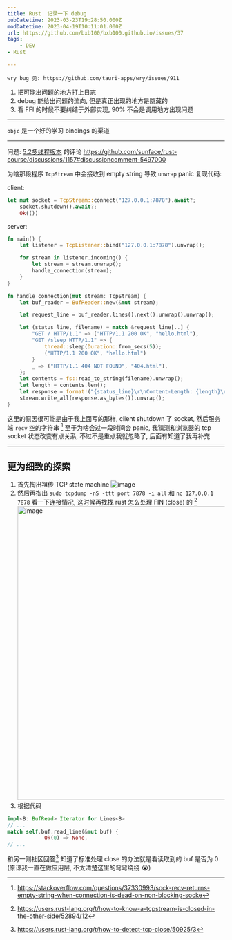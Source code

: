 ```yaml
---
title: Rust  记录一下 debug
pubDatetime: 2023-03-23T19:28:50.000Z
modDatetime: 2023-04-19T10:11:01.000Z
url: https://github.com/bxb100/bxb100.github.io/issues/37
tags:
    - DEV
- Rust

---
```


    wry bug 见: https://github.com/tauri-apps/wry/issues/911

1. 把可能出问题的地方打上日志
2. debug 能给出问题的流向, 但是真正出现的地方是隐藏的
3. 看 FFI 的时候不要纠结于外部实现, 90% 不会是调用地方出现问题

---

`objc` 是一个好的学习 bindings 的渠道

---

<a id='issuecomment-1493306499'></a>
问题: [5.2多线程版本](https://course.rs/advance-practice1/multi-threads.html) 的评论 https://github.com/sunface/rust-course/discussions/1157#discussioncomment-5497000

为啥那段程序 `TcpStream` 中会接收到 empty string 导致 `unwrap` panic
复现代码:

client:

```rust
let mut socket = TcpStream::connect("127.0.0.1:7878").await?;
    socket.shutdown().await?;
    Ok(())
```

server:

```rust
fn main() {
    let listener = TcpListener::bind("127.0.0.1:7878").unwrap();

    for stream in listener.incoming() {
        let stream = stream.unwrap();
        handle_connection(stream);
    }
}

fn handle_connection(mut stream: TcpStream) {
    let buf_reader = BufReader::new(&mut stream);

    let request_line = buf_reader.lines().next().unwrap().unwrap();

    let (status_line, filename) = match &request_line[..] {
        "GET / HTTP/1.1" => ("HTTP/1.1 200 OK", "hello.html"),
        "GET /sleep HTTP/1.1" => {
            thread::sleep(Duration::from_secs(5));
            ("HTTP/1.1 200 OK", "hello.html")
        }
        _ => ("HTTP/1.1 404 NOT FOUND", "404.html"),
    };
    let contents = fs::read_to_string(filename).unwrap();
    let length = contents.len();
    let response = format!("{status_line}\r\nContent-Length: {length}\r\n\r\n{contents}");
    stream.write_all(response.as_bytes()).unwrap();
}
```

这里的原因很可能是由于我上面写的那样, client shutdown 了 socket, 然后服务端 `recv` 空的字符串 [^1] 至于为啥会过一段时间会 panic, 我猜测和浏览器的 tcp socket 状态改变有点关系, 不过不是重点我就忽略了, 后面有知道了我再补充

---

## 更为细致的探索

1. 首先掏出祖传 TCP state machine
   ![image](https://user-images.githubusercontent.com/20685961/229352632-a3215ce7-2993-4ad5-93ed-58607c927884.png)
2. 然后再掏出 `sudo tcpdump -nS -ttt port 7878 -i all` 和 `nc 127.0.0.1 7878` 看一下连接情况, 这时候再找找 rust 怎么处理 FIN (close) 的 [^2]
   <img width="680" alt="image" src="https://user-images.githubusercontent.com/20685961/229352764-6d022770-7b68-4057-9337-0a0b3b675f44.png">
3. 根据代码

```rust
impl<B: BufRead> Iterator for Lines<B>
// ...
match self.buf.read_line(&mut buf) {
            Ok(0) => None,
// ...
```

和另一则社区回答[^3] 知道了标准处理 close 的办法就是看读取到的 buf 是否为 0 (原谅我一直在做应用层, 不太清楚这里的弯弯绕绕 😭)

[^1]: https://stackoverflow.com/questions/37330993/sock-recv-returns-empty-string-when-connection-is-dead-on-non-blocking-socke
[^2]: https://users.rust-lang.org/t/how-to-know-a-tcpstream-is-closed-in-the-other-side/52894/12
[^3]: https://users.rust-lang.org/t/how-to-detect-tcp-close/50925/3
